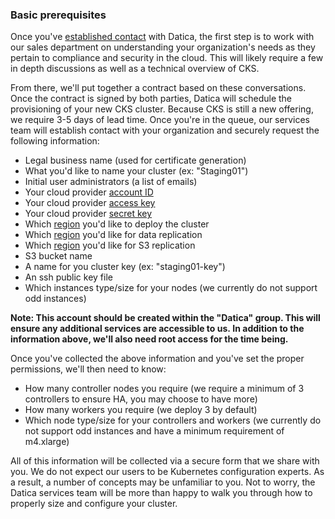 ### Basic prerequisites

Once you've [established contact](https://datica.com/contact) with Datica, the first step is to work with our sales department on understanding your organization's needs as they pertain to compliance and security in the cloud. This will likely require a few in depth discussions as well as a technical overview of CKS.

From there, we'll put together a contract based on these conversations. Once the contract is signed by both parties, Datica will schedule the provisioning of your new CKS cluster. Because CKS is still a new offering, we require 3-5 days of lead time. Once you're in the queue, our services team will establish contact with your organization and securely request the following information:

- Legal business name (used for certificate generation)
- What you'd like to name your cluster (ex: "Staging01")
- Initial user administrators (a list of emails)
- Your cloud provider [account ID](https://docs.aws.amazon.com/IAM/latest/UserGuide/console_account-alias.html)
- Your cloud provider [access key](https://docs.aws.amazon.com/IAM/latest/UserGuide/id_credentials_access-keys.html)
- Your cloud provider [secret key](https://docs.aws.amazon.com/general/latest/gr/managing-aws-access-keys.html)
- Which [region](https://docs.aws.amazon.com/AmazonRDS/latest/UserGuide/Concepts.RegionsAndAvailabilityZones.html) you'd like to deploy the cluster
- Which [region](https://docs.aws.amazon.com/AmazonRDS/latest/UserGuide/Concepts.RegionsAndAvailabilityZones.html) you'd like for data replication
- Which [region](https://docs.aws.amazon.com/AmazonRDS/latest/UserGuide/Concepts.RegionsAndAvailabilityZones.html) you'd like for S3 replication
- S3 bucket name
- A name for you cluster key (ex: "staging01-key")
- An ssh public key file
- Which instances type/size for your nodes (we currently do not support odd instances)

**Note: This account should be created within the "Datica" group. This will ensure any additional services are accessible to us. In addition to the information above, we'll also need root access for the time being.**

Once you've collected the above information and you've set the proper permissions, we'll then need to know:

- How many controller nodes you require (we require a minimum of 3 controllers to ensure HA, you may choose to have more)
- How many workers you require (we deploy 3 by default)
- Which node type/size for your controllers and workers (we currently do not support odd instances and have a minimum requirement of m4.xlarge)

All of this information will be collected via a secure form that we share with you. We do not expect our users to be Kubernetes configuration experts. As a result, a number of concepts may be unfamiliar to you. Not to worry, the Datica services team will be more than happy to walk you through how to properly size and configure your cluster.
